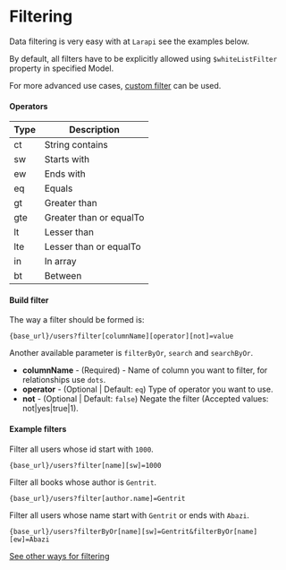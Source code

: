 # Filtering

Data filtering is very easy with at `Larapi` see the examples below.

By default, all filters have to be explicitly allowed using `$whiteListFilter` property in specified Model. 

For more advanced use cases, [custom filter](advanced_usage?id=custom-filter) can be used.

#### Operators

Type | Description
---- | -----------
ct | String contains
sw | Starts with
ew | Ends with
eq | Equals
gt | Greater than
gte| Greater than or equalTo
lt | Lesser than
lte | Lesser than or equalTo
in | In array
bt | Between

#### Build filter

The way a filter should be formed is:

```console
{base_url}/users?filter[columnName][operator][not]=value
```

Another available parameter is `filterByOr`, `search` and `searchByOr`. 

* **columnName** -  (Required) - Name of column you want to filter, for relationships use `dots`.
* **operator** - (Optional | Default: `eq`) Type of operator you want to use.
* **not** - (Optional | Default: `false`) Negate the filter (Accepted values: not|yes|true|1).

#### Example filters

Filter all users whose id start with `1000`.

```console
{base_url}/users?filter[name][sw]=1000
```

Filter all books whose author is `Gentrit`.

```console
{base_url}/users?filter[author.name]=Gentrit
```

Filter all users whose name start with `Gentrit` or ends with `Abazi`.

```console
{base_url}/users?filterByOr[name][sw]=Gentrit&filterByOr[name][ew]=Abazi
```

[See other ways for filtering](filters_old.md)